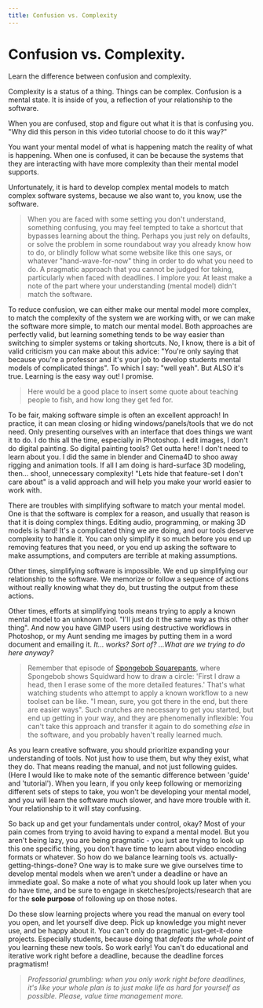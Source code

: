 ```yaml
---
title: Confusion vs. Complexity
---
```

# Confusion vs. Complexity.

Learn the difference between confusion and complexity.

Complexity is a status of a thing. Things can be complex. Confusion is a mental state. It is inside of you, a reflection of your relationship to the software.

When you are confused, stop and figure out what it is that is confusing you. "Why did this person in this video tutorial choose to do it this way?"

You want your mental model of what is happening match the reality of what is happening. When one is confused, it can be because the systems that they are interacting with have more complexity than their mental model supports.

Unfortunately, it is hard to develop complex mental models to match complex software systems, because we also want to, you know, use the software.

> When you are faced with some setting you don't understand, something confusing, you may feel tempted to take a shortcut that bypasses learning about the thing. Perhaps you just rely on defaults, or solve the problem in some roundabout way you already know how to do, or blindly follow what some website like this one says, or whatever "hand-wave-for-now" thing in order to do what you need to do. A pragmatic approach that you cannot be judged for taking, particularly when faced with deadlines. I implore you: At least make a note of the part where your understanding (mental model) didn't match the software.

To reduce confusion, we can either make our mental model more complex, to match the complexity of the system we are working with, or we can make the software more simple, to match our mental model. Both approaches are perfectly valid, but learning something tends to be way easier than switching to simpler systems or taking shortcuts. No, I know, there is a bit of valid criticism you can make about this advice: "You're only saying that because you're a professor and it's your job to develop students mental models of complicated things". To which I say: "well yeah". But ALSO it's true. Learning is the easy way out! I promise.

> Here would be a good place to insert some quote about teaching people to fish, and how long they get fed for.

To be fair, making software simple is often an excellent approach! In practice, it can mean closing or hiding windows/panels/tools that we do not need. Only presenting ourselves with an interface that does things we want it to do. I do this all the time, especially in Photoshop. I edit images, I don't do digital painting. So digital painting tools? Get outta here! I don't need to learn about you. I did the same in blender and Cinema4D to shoo away rigging and animation tools. If all I am doing is hard-surface 3D modeling, then... shoo!, unnecessary complexity! "Lets hide that feature-set I don't care about" is a valid approach and will help you make your world easier to work with.

There are troubles with simplifying software to match your mental model. One is that the software is complex for a reason, and usually that reason is that it is doing complex things. Editing audio, programming, or making 3D models is hard! It's a complicated thing we are doing, and our tools deserve complexity to handle it. You can only simplify it so much before you end up removing features that you need, or you end up asking the software to make assumptions, and computers are terrible at making assumptions.


Other times, simplifying software is impossible. We end up simplifying our relationship to the software. We memorize or follow a sequence of actions without really knowing what they do, but trusting the output from these actions.

Other times, efforts at simplifying tools means trying to apply a known mental model to an unknown tool. "I'll just do it the same way as this other thing". And now you have GIMP users using destructive workflows in Photoshop, or my Aunt sending me images by putting them in a word document and emailing it. *It... works? Sort of? ...What are we trying to do here anyway?*

> Remember that episode of [Spongebob Squarepants](https://www.youtube.com/watch?v=2s7MIlwtKXo), where Spongebob shows Squidward how to draw a circle: 'First I draw a head, then I erase some of the more detailed features.' That's what watching students who attempt to apply a known workflow to a new toolset can be like. "I mean, sure, you got there in the end, but there are easier ways". Such crutches are necessary to get you started, but end up getting in your way, and they are phenomenally inflexible: You can't take this approach and transfer it again to do something *else* in the software, and you probably haven't really learned much.

As you learn creative software, you should prioritize expanding your understanding of tools. Not just how to use them, but why they exist, what they do. That means reading the manual, and not just following guides. (Here I would like to make note of the semantic difference between 'guide' and 'tutorial'). When you learn, if you only keep following or memorizing different sets of steps to take, you won't be developing your mental model, and you will learn the software much slower, and have more trouble with it. Your relationship to it will stay confusing.

So back up and get your fundamentals under control, okay? Most of your pain comes from trying to avoid having to expand a mental model. But you aren't being lazy, you are being pragmatic - you just are trying to look up this one specific thing, you don't have time to learn about video encoding formats or whatever. So how do we balance learning tools vs. actually-getting-things-done? One way is to make sure we give ourselves time to develop mental models when we aren't under a deadline or have an immediate goal. So make a note of what you should look up later when you do have time, and be sure to engage in sketches/projects/research that are for the **sole purpose** of following up on those notes.

Do these slow learning projects where you read the manual on every tool you open, and let yourself dive deep. Pick up knowledge you might never use, and be happy about it. You can't only do pragmatic just-get-it-done projects. Especially students, because doing that *defeats the whole point* of you learning these new tools. So work early! You can't do educational and iterative work right before a deadline, because the deadline forces pragmatism!

> *Professorial grumbling: when you only work right before deadlines, it's like your whole plan is to just make life as hard for yourself as possible. Please, value time management more.*
